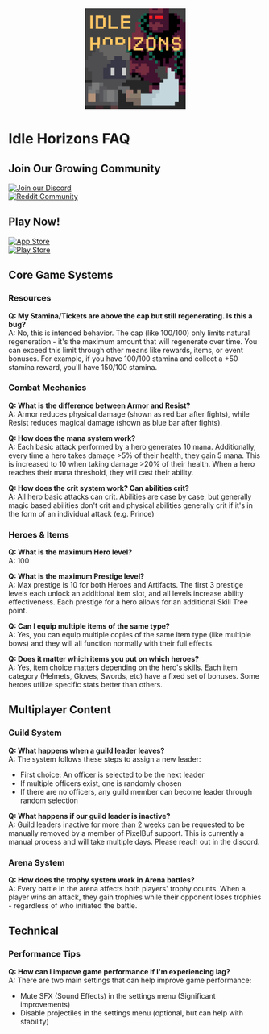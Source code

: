 <div align="center">
 <img src="app_logo.png" width="200" alt="Idle Horizons Logo">
</div>

# Idle Horizons FAQ

## Join Our Growing Community

<div>
 <a href="https://discord.gg/idlehorizons">
   <img src="https://img.shields.io/badge/Discord-7289DA?style=for-the-badge&logo=discord&logoColor=white" alt="Join our Discord">
 </a>
</div>

<div>
 <a href="https://www.reddit.com/r/IdleHorizons">
   <img src="https://img.shields.io/badge/Reddit-FF4500?style=for-the-badge&logo=reddit&logoColor=white" alt="Reddit Community">
 </a>
</div>

## Play Now!

<div>
 <a href="https://apps.apple.com/us/app/idle-horizons/id6737143829">
   <img src="https://img.shields.io/badge/App_Store-0D96F6?style=for-the-badge&logo=app-store&logoColor=white" alt="App Store">
 </a>
</div>

<div>
 <a href="https://play.google.com/store/apps/details?id=com.pixelbuf.idlehorizons">
   <img src="https://img.shields.io/badge/Google_Play-414141?style=for-the-badge&logo=google-play&logoColor=white" alt="Play Store">
 </a>
</div>

## Core Game Systems

### Resources
**Q: My Stamina/Tickets are above the cap but still regenerating. Is this a bug?**  
A: No, this is intended behavior. The cap (like 100/100) only limits natural regeneration - it's the maximum amount that will regenerate over time. You can exceed this limit through other means like rewards, items, or event bonuses. For example, if you have 100/100 stamina and collect a +50 stamina reward, you'll have 150/100 stamina.

### Combat Mechanics
**Q: What is the difference between Armor and Resist?**  
A: Armor reduces physical damage (shown as red bar after fights), while Resist reduces magical damage (shown as blue bar after fights).

**Q: How does the mana system work?**  
A: Each basic attack performed by a hero generates 10 mana. Additionally, every time a hero takes damage >5% of their health, they gain 5 mana. This is increased to 10 when taking damage >20% of their health. When a hero reaches their mana threshold, they will cast their ability.

**Q: How does the crit system work? Can abilities crit?**  
A: All hero basic attacks can crit. Abilities are case by case, but generally magic based abilities don't crit and physical abilities generally crit if it's in the form of an individual attack (e.g. Prince)

### Heroes & Items
**Q: What is the maximum Hero level?**  
A: 100

**Q: What is the maximum Prestige level?**  
A: Max prestige is 10 for both Heroes and Artifacts. The first 3 prestige levels each unlock an additional item slot, and all levels increase ability effectiveness. Each prestige for a hero allows for an additional Skill Tree point.

**Q: Can I equip multiple items of the same type?**  
A: Yes, you can equip multiple copies of the same item type (like multiple bows) and they will all function normally with their full effects.

**Q: Does it matter which items you put on which heroes?**  
A: Yes, item choice matters depending on the hero's skills. Each item category (Helmets, Gloves, Swords, etc) have a fixed set of bonuses. Some heroes utilize specific stats better than others.

## Multiplayer Content

### Guild System
**Q: What happens when a guild leader leaves?**  
A: The system follows these steps to assign a new leader:
- First choice: An officer is selected to be the next leader
- If multiple officers exist, one is randomly chosen
- If there are no officers, any guild member can become leader through random selection

**Q: What happens if our guild leader is inactive?**  
A: Guild leaders inactive for more than 2 weeks can be requested to be manually removed by a member of PixelBuf support. This is currently a manual process and will take multiple days. Please reach out in the discord.

### Arena System
**Q: How does the trophy system work in Arena battles?**  
A: Every battle in the arena affects both players' trophy counts. When a player wins an attack, they gain trophies while their opponent loses trophies - regardless of who initiated the battle.

## Technical

### Performance Tips
**Q: How can I improve game performance if I'm experiencing lag?**  
A: There are two main settings that can help improve game performance:
- Mute SFX (Sound Effects) in the settings menu (Significant improvements)
- Disable projectiles in the settings menu (optional, but can help with stability)


